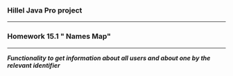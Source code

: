 ### Hillel Java Pro project
***
### Homework 15.1 " Names Map"
***
___Functionality to get information about all users and about one by the relevant identifier___